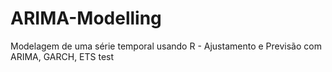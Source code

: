 # ARIMA-Modelling
Modelagem de uma série temporal usando R - Ajustamento e Previsão com ARIMA, GARCH, ETS
test
